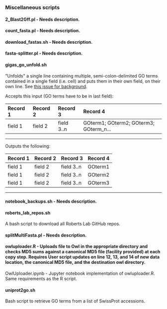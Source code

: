 ### Miscellaneous scripts
#### 2_Blast2Gff.pl - Needs description.

#### count_fasta.pl - Needs description.

#### download_fastas.sh - Needs description.

#### fasta-splitter.pl - Needs description.

#### gigas_go_unfold.sh

"Unfolds" a single line containing multiple, semi-colon-delimited GO terms contained in a single field (i.e. cell) and puts them in their own field, on their own line. See [this issue for background](https://github.com/sr320/LabDocs/issues/654).

Accepts this input (GO terms have to be in last field):

| Record 1| Record 2| Record 3 | Record 4 |
|:--------|:--------|:-----------|:--------------------------------------|
| field 1 | field 2 | field 3..n | GOterm1; GOterm2; GOterm3; GOterm_n...|
 ----------

Outputs the following:

| Record 1| Record 2| Record 3 | Record 4 |
|:--------|:--------|:-----------|:--------------------------------------|
| field 1 | field 2 | field 3..n | GOterm1 |
| field 1 | field 2 | field 3..n | GOterm2 |
| field 1 | field 2 | field 3..n | GOterm3 |
------

#### notebook_backups.sh - Needs description.

#### roberts_lab_repos.sh

A bash script to download all Roberts Lab GitHub repos.

#### splitMultiFasta.pl - Needs description.

#### owluploader.R - Uploads file to Owl in the appropriate directory and checks MD5 sums against a canonical MD5 file (facility provided) at each copy step. Requires User script updates on line 12, 13, and 14 of new data location, the canonical MD5 file, and the destination owl directory.

OwlUploader.ipynb - Jupyter notebook implementation of owluploader.R. Same requirements as the R script.

#### uniprot2go.sh

Bash script to retrieve GO terms from a list of SwissProt accessions.
